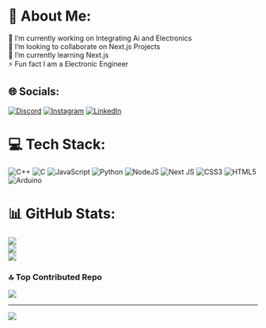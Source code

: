 # 💫 About Me:
🔭 I’m currently working on Integrating Ai and Electronics<br>👯 I’m looking to collaborate on Next.js Projects<br>🌱 I’m currently learning Next.js<br>⚡ Fun fact I am a Electronic Engineer


## 🌐 Socials:
[![Discord](https://img.shields.io/badge/Discord-%237289DA.svg?logo=discord&logoColor=white)](https://discord.gg/https://discord.gg/GWZZ6p2N) [![Instagram](https://img.shields.io/badge/Instagram-%23E4405F.svg?logo=Instagram&logoColor=white)](https://instagram.com/m.usaidshahbaz_2003) [![LinkedIn](https://img.shields.io/badge/LinkedIn-%230077B5.svg?logo=linkedin&logoColor=white)](https://linkedin.com/in/https://www.linkedin.com/in/usaidraj/) 

# 💻 Tech Stack:
![C++](https://img.shields.io/badge/c++-%2300599C.svg?style=for-the-badge&logo=c%2B%2B&logoColor=white) ![C](https://img.shields.io/badge/c-%2300599C.svg?style=for-the-badge&logo=c&logoColor=white) ![JavaScript](https://img.shields.io/badge/javascript-%23323330.svg?style=for-the-badge&logo=javascript&logoColor=%23F7DF1E) ![Python](https://img.shields.io/badge/python-3670A0?style=for-the-badge&logo=python&logoColor=ffdd54) ![NodeJS](https://img.shields.io/badge/node.js-6DA55F?style=for-the-badge&logo=node.js&logoColor=white) ![Next JS](https://img.shields.io/badge/Next-black?style=for-the-badge&logo=next.js&logoColor=white) ![CSS3](https://img.shields.io/badge/css3-%231572B6.svg?style=for-the-badge&logo=css3&logoColor=white) ![HTML5](https://img.shields.io/badge/html5-%23E34F26.svg?style=for-the-badge&logo=html5&logoColor=white) ![Arduino](https://img.shields.io/badge/-Arduino-00979D?style=for-the-badge&logo=Arduino&logoColor=white)
# 📊 GitHub Stats:
![](https://github-readme-stats.vercel.app/api?username=usaidraj29&theme=dark&hide_border=false&include_all_commits=false&count_private=false)<br/>
![](https://github-readme-streak-stats.herokuapp.com/?user=usaidraj29&theme=dark&hide_border=false)<br/>
![](https://github-readme-stats.vercel.app/api/top-langs/?username=usaidraj29&theme=dark&hide_border=false&include_all_commits=false&count_private=false&layout=compact)

### 🔝 Top Contributed Repo
![](https://github-contributor-stats.vercel.app/api?username=usaidraj29&limit=5&theme=dark&combine_all_yearly_contributions=true)

---
[![](https://visitcount.itsvg.in/api?id=usaidraj29&icon=0&color=0)](https://visitcount.itsvg.in)

<!-- Proudly created with GPRM ( https://gprm.itsvg.in ) -->
